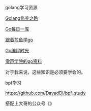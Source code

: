 golang学习资源

[Golang修养之路](https://github.com/aceld/golang)

[Go每日一库](https://github.com/darjun/go-daily-lib)

[跟着煎鱼学go](https://eddycjy.gitbook.io/golang/)

[Go编程时光](https://golang.iswbm.com/)

[零声学院的go资料](https://github.com/0voice/Introduction-to-Golang)



对于我来说，这些知识是必须要学会的。



bpf学习

https://github.com/DavadDi/bpf_study

搭配上大哥的公众号《》
